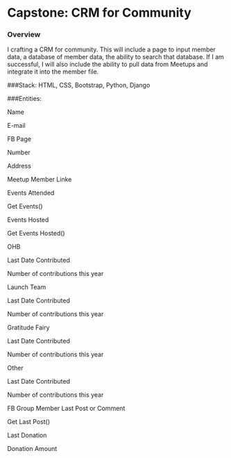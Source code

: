 # Capstone: CRM for Community

### Overview

I crafting a CRM for community.  This will include a page to input member data, a database of member data, the ability to search that database.  If I am successful, I will also include the ability to pull data from Meetups and integrate it into the member file.

###Stack: HTML, CSS, Bootstrap, Python, Django

###Entities:

Name

E-mail

FB Page

Number

Address

Meetup Member Linke

Events Attended

Get Events()

Events Hosted

Get Events Hosted()

OHB

Last Date Contributed

Number of contributions this year

Launch Team

Last Date Contributed

Number of contributions this year

Gratitude Fairy

Last Date Contributed

Number of contributions this year

Other

Last Date Contributed

Number of contributions this year

FB Group Member Last Post or Comment

Get Last Post()

Last Donation

Donation Amount




